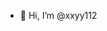 - 👋 Hi, I’m @xxyy112


<!---
xxyy112/xxyy112 is a ✨ special ✨ repository because its `README.md` (this file) appears on your GitHub profile.
You can click the Preview link to take a look at your changes.
--->
